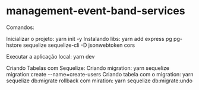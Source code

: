 # management-event-band-services

Comandos:

Inicializar o projeto: yarn init -y
Instalando libs: yarn add express pg pg-hstore sequelize sequelize-cli -D jsonwebtoken cors

Executar a aplicação local: yarn dev

Criando Tabelas com Sequelize:
Criando migration: yarn sequelize migration:create --name=create-users
Criando tabela com o migration: yarn sequelize db:migrate
rollback com miration: yarn sequelize db:migrate:undo

